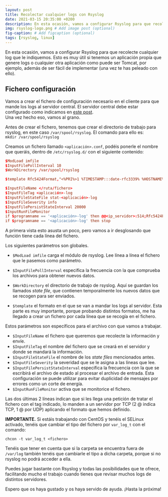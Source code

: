 ```yaml
---
layout: post
title: Recolectar cualquier logs con Rsyslog
date: 2021-03-15 20:35:00 +0200
description: En esta ocasión, vamos a configurar Rsyslog para que recolecte cualquier log que le indiquemos. # Add post description (optional)
img: rsyslog-logo.png # Add image post (optional)
fig-caption: # Add figcaption (optional)
tags: [rsyslog, linux]
---
```


En esta ocasión, vamos a configurar Rsyslog para que recolecte cualquier log que le indiquemos. Esto es muy útil si tenemos un aplicación propia que genere logs o cualquier otra aplicación como puede ser Tomcat, por ejemplo, además de ser fácil de implementar (una vez te has peleado con ello).

## Fichero configuración

Vamos a crear el fichero de configuración necesario en el cliente para que mande los logs al servidor central. El servidor central debe estar configurado como indicamos en [este post][rsyslog].  
Una vez hecho eso, vamos al grano.

Antes de crear el fichero, tenemos que crear el directorio de trabajo para rsyslog, en este caso `/var/spool/rsyslog`. El comando para ello es:  
`mkdir /var/spool/rsyslog`

Creamos un fichero llamado `<aplicación>.conf`, podéis ponerle el nombre que queráis, dentro de `/etc/rsyslog.d/` con el siguiente contenido:

```conf
$ModLoad imfile
$InputFilePollInterval 10
$WorkDirectory /var/spool/rsyslog

$template Rfc5424Format,"<%PRI%>1 %TIMESTAMP:::date-rfc3339% %HOSTNAME% %APP-NAME% %PROCID% %MSGID% %STRUCTURED-DATA% %msg%"

$InputFileName </ruta/fichero>
$InputFileTag <aplicación>-log
$InputFileStateFile stat-<aplicación>-log
$InputFileSeverity info
$InputFilePersistStateInterval 20000
$InputRunFileMonitor
if $programname == '<aplicación>-log' then @@<ip_servidor>:514;Rfc5424Format
if $programname == '<aplicación>-log' then stop
```

A primera vista esto asusta un poco, pero vamos a ir desglosando que función tiene cada línea del fichero.

Los siguientes parámetros son globales.

* `$ModLoad imfile` carga el módulo de rsyslog. Lee línea a línea el fichero que le pasemos como parámetro.
* `$InputFilePollInterval` especifica la frecuencia con la que comprueba los archivos para obtener nuevos datos.
* `$WorkDirectory` el directorio de trabajo de rsyslog. Aquí se guardan los llamados _state file_, que contienen temporalmente los nuevos datos que se recogen para ser enviados.

* `$template` el formato en el que se van a mandar los logs al servidor. Esta parte es muy importante, porque probando distintos formatos, me ha llegado a crear un fichero por cada línea que se recogía en el fichero.

Estos parámetros son específicos para el archivo con que vamos a trabajar.

* `$InputFileName` el fichero que queremos que recolecte la información y envíe.
* `$InputFileTag` el nombre del fichero que se creará en el servidor y donde se mandará la información.
* `$InputFileStateFile` el nombre de los _state files_ mencionados antes.
* `$InputFileSeverity` la severidad que se le asigna a las líneas que lee.
* `$InputFilePersistStateInterval` especifica la frecuencia con la que se escribirá el archivo de estado al procesar el archivo de entrada. Esta configuración se puede utilizar para evitar duplicidad de mensajes por errores como un corte de energía.
* `$InputRunFileMonitor` activa que se monitorice el fichero.

Las dos últimas 2 líneas indican que si les llega una petición de tratar el fichero con el tag indicado, lo manden a un servidor por TCP (2 @ indica TCP, 1 @ por UDP) aplicando el formato que hemos definido.

**IMPORTANTE.** Si estáis trabajando con CentOS y tenéis el SELinux activado, tenéis que cambiar el tipo del fichero por `var_log_t` con el comando:  

`chcon -t var_log_t <fichero>`

Tenéis que tener en cuenta que si la carpeta se encuentra fuera de `/var/log` también tenéis que cambiarle el tipo a dicha carpeta, porque si no rsyslog no podrá acceder a ella.

Puedes jugar bastante con Rsyslog y todas las posibilidades que te ofrece, facilitando mucho el trabajo cuando tienes que revisar muchos logs de distintos servidores.

Espero que os haya gustado y os haya servido de ayuda. ¡Hasta la próxima!

[rsyslog]: https://www.samurantech.com/configurar-rsyslog-central-linux/
